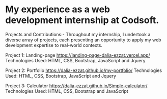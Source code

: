 # My experience as a web development internship at Codsoft.

Projects and Contributions:-
Throughout my internship, I undertook a diverse array of projects, each presenting an opportunity to apply my web development expertise to real-world contexts.

Project 1:
Landing-page https://landing-page-dalia-ezzat.vercel.app/ 
Technologies Used: HTML, CSS, Bootstrap, JavaScript and Jquery

Project 2: 
Portfolio https://dalia-ezzat.github.io/my-portfolio/
Technologies Used: HTML, CSS, Bootstrap, JavaScript and Jquery

Project 3:
Calculator https://dalia-ezzat.github.io/Simple-calculator/ 
Technologies Used: HTML, CSS, Bootstrap and JavaScript
